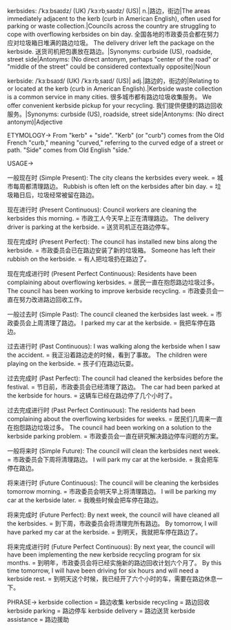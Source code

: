 kerbsides: /ˈkɜːbsaɪdz/ (UK) /ˈkɜːrbˌsaɪdz/ (US)| n.|路边，街边|The areas immediately adjacent to the kerb (curb in American English), often used for parking or waste collection.|Councils across the country are struggling to cope with overflowing kerbsides on bin day. 全国各地的市政委员会都在努力应对垃圾箱日堆满的路边垃圾。  The delivery driver left the package on the kerbside. 送货司机把包裹放在路边。|Synonyms: curbside (US), roadside, street side|Antonyms:  (No direct antonym, perhaps "center of the road" or "middle of the street" could be considered contextually opposite)|Noun

kerbside: /ˈkɜːbsaɪd/ (UK) /ˈkɜːrbˌsaɪd/ (US)| adj.|路边的，街边的|Relating to or located at the kerb (curb in American English).|Kerbside waste collection is a common service in many cities. 很多城市都有路边垃圾收集服务。 We offer convenient kerbside pickup for your recycling. 我们提供便捷的路边回收服务。|Synonyms: curbside (US), roadside, street side|Antonyms:  (No direct antonym)|Adjective


ETYMOLOGY->
From "kerb" + "side".  "Kerb" (or "curb") comes from the Old French "curb," meaning "curved," referring to the curved edge of a street or path. "Side" comes from Old English "sīde."


USAGE->

一般现在时 (Simple Present):
The city cleans the kerbsides every week. = 城市每周都清理路边。
Rubbish is often left on the kerbsides after bin day. = 垃圾箱日后，垃圾经常被留在路边。

现在进行时 (Present Continuous):
Council workers are cleaning the kerbsides this morning. = 市政工人今天早上正在清理路边。
The delivery driver is parking at the kerbside. = 送货司机正在路边停车。

现在完成时 (Present Perfect):
The council has installed new bins along the kerbside. = 市政委员会已在路边安装了新的垃圾箱。
Someone has left their rubbish on the kerbside. = 有人把垃圾扔在路边了。

现在完成进行时 (Present Perfect Continuous):
Residents have been complaining about overflowing kerbsides. = 居民一直在抱怨路边垃圾过多。
The council has been working to improve kerbside recycling. = 市政委员会一直在努力改进路边回收工作。

一般过去时 (Simple Past):
The council cleaned the kerbsides last week. = 市政委员会上周清理了路边。
I parked my car at the kerbside. = 我把车停在路边。

过去进行时 (Past Continuous):
I was walking along the kerbside when I saw the accident. = 我正沿着路边走的时候，看到了事故。
The children were playing on the kerbside. = 孩子们在路边玩耍。

过去完成时 (Past Perfect):
The council had cleaned the kerbsides before the festival. = 节日前，市政委员会已经清理了路边。
The car had been parked at the kerbside for hours. = 这辆车已经在路边停了几个小时了。

过去完成进行时 (Past Perfect Continuous):
The residents had been complaining about the overflowing kerbsides for weeks. = 居民们几周来一直在抱怨路边垃圾过多。
The council had been working on a solution to the kerbside parking problem. = 市政委员会一直在研究解决路边停车问题的方案。

一般将来时 (Simple Future):
The council will clean the kerbsides next week. = 市政委员会下周将清理路边。
I will park my car at the kerbside. = 我会把车停在路边。


将来进行时 (Future Continuous):
The council will be cleaning the kerbsides tomorrow morning. = 市政委员会明天早上将清理路边。
I will be parking my car at the kerbside later. = 我晚些时候会把车停在路边。


将来完成时 (Future Perfect):
By next week, the council will have cleaned all the kerbsides. = 到下周，市政委员会将清理完所有路边。
By tomorrow, I will have parked my car at the kerbside. = 到明天，我就把车停在路边了。


将来完成进行时 (Future Perfect Continuous):
By next year, the council will have been implementing the new kerbside recycling program for six months. = 到明年，市政委员会将已经实施新的路边回收计划六个月了。
By this time tomorrow, I will have been driving for six hours and will need a kerbside rest. = 到明天这个时候，我已经开了六个小时的车，需要在路边休息一下。



PHRASE->
kerbside collection = 路边收集
kerbside recycling = 路边回收
kerbside parking = 路边停车
kerbside delivery = 路边送货
kerbside assistance = 路边援助
